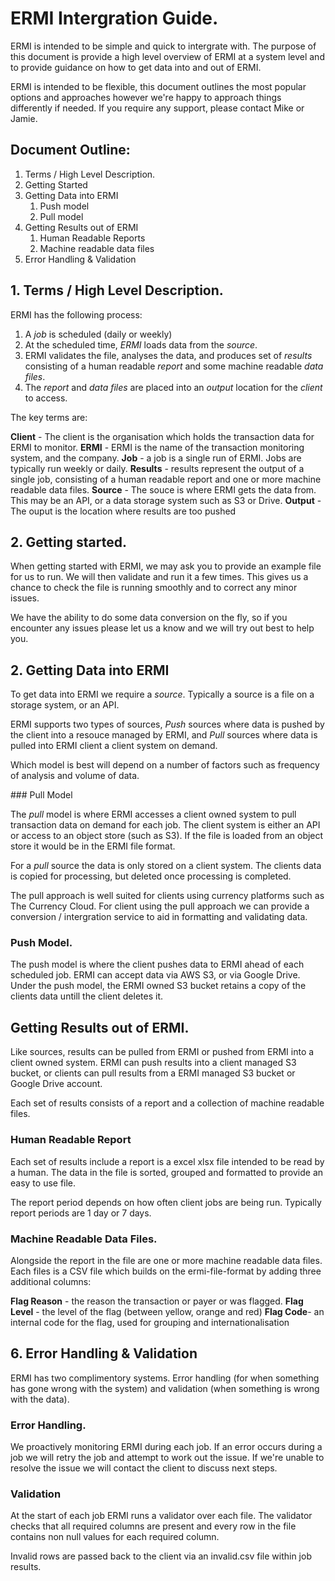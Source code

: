 # ERMI Intergration Guide.

ERMI is intended to be simple and quick to intergrate with. The purpose of this document is provide a high level overview of ERMI at a system level and to provide guidance on how to get data into and out of ERMI.

ERMI is intended to be flexible, this document outlines the most popular options and approaches however we're happy to approach things differently if needed. If you require any support, please contact Mike or Jamie.

## Document Outline:

1. Terms / High Level Description.
3. Getting Started
4. Getting Data into ERMI
	1. Push model
	2. Pull model
5. Getting Results out of ERMI
	1. Human Readable Reports
	2. Machine readable data files
6. Error Handling & Validation

## 1. Terms / High Level Description.

ERMI has the following process:

1. A *job* is scheduled (daily or weekly)
2. At the scheduled time, *ERMI* loads data from the *source*.
3. ERMI validates the file, analyses the data, and produces set of *results* consisting of a human readable *report* and some machine readable *data files*. 
4. The *report* and *data files* are placed into an *output* location for the *client* to access.

The key terms are:

**Client** - The client is the organisation which holds the transaction data for ERMI to monitor.
**ERMI** - ERMI is the name of the transaction monitoring system, and the company.
**Job** - a job is a single run of ERMI. Jobs are typically run weekly or daily. 
**Results** - results represent the output of a single job, consisting of a human readable report and one or more machine readable data files.
**Source** - The souce is where ERMI gets the data from. This may be an API, or a data storage system such as S3 or Drive.
**Output** - The ouput is the location where results are too pushed

## 2. Getting started. 

When getting started with ERMI, we may ask you to provide an example file for us to run. We will then validate and run it a few times. This gives us a chance to check the file is running smoothly and to correct any minor issues.

We have the ability to do some data conversion on the fly, so if you encounter any issues please let us a know and we will try out best to help you.

## 2. Getting Data into ERMI

To get data into ERMI we require a *source*. Typically a source is a file on a storage system, or an API.  

ERMI supports two types of sources, *Push* sources where data is pushed by the client into a resouce managed by ERMI, and *Pull* sources where data is pulled into ERMI client a client system on demand. 

Which model is best will depend on a number of factors such as frequency of analysis and volume of data. 

### Pull Model

The *pull* model is where ERMI accesses a client owned system to pull transaction data on demand for each job. The client system is either an API or access to an object store (such as S3). If the file is loaded from an object store it would be in the ERMI file format.

For a *pull* source the data is only stored on a client system. The clients data is copied for processing, but deleted once processing is completed.

The pull approach is well suited for clients using currency platforms such as The Currency Cloud. For client using the pull approach we can provide a conversion / intergration service to aid in formatting and validating data.

### Push Model.

The push model is where the client pushes data to ERMI ahead of each scheduled job. ERMI can accept data via AWS S3, or via Google Drive. Under the push model, the ERMI owned S3 bucket retains a copy of the clients data untill the client deletes it.

## Getting Results out of ERMI. 

Like sources, results can be pulled from ERMI or pushed from ERMI into a client owned system. ERMI can push results into a client managed S3 bucket, or clients can pull results from a ERMI managed S3 bucket or Google Drive account.

Each set of results consists of a report and a collection of machine readable files.

### Human Readable Report

Each set of results include a report is a excel xlsx file intended to be read by a human. The data in the file is sorted, grouped and formatted to provide an easy to use file.

The report period depends on how often client jobs are being run. Typically report periods are 1 day or 7 days.

### Machine Readable Data Files.

Alongside the report in the file are one or more machine readable data files. Each files is a CSV file which builds on the ermi-file-format by adding three additional columns:

**Flag Reason** - the reason the transaction or payer or was flagged. 
**Flag Level** - the level of the flag (between yellow, orange and red)
**Flag Code**- an internal code for the flag, used for grouping and internationalisation  

## 6. Error Handling & Validation

ERMI has two complimentory systems. Error handling (for when something has gone wrong with the system) and validation (when something is wrong with the data).

### Error Handling.

We proactively monitoring ERMI during each job. If an error occurs during a job we will retry the job and attempt to work out the issue. If we're unable to resolve the issue we will contact the client to discuss next steps.

### Validation

At the start of each job ERMI runs a validator over each file. The validator checks that all required columns are present and every row in the file contains non null values for each required column. 

Invalid rows are passed back to the client via an invalid.csv file within job results.








